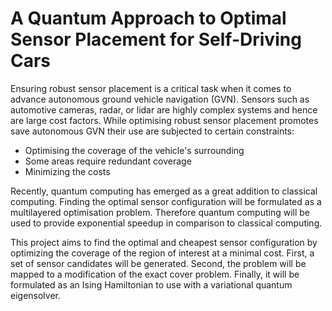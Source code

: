 # A Quantum Approach to Optimal Sensor Placement for Self-Driving Cars

Ensuring robust sensor placement is a critical task when it comes to advance autonomous ground vehicle navigation (GVN).
Sensors such as automotive cameras, radar, or lidar are highly complex systems and hence are large cost factors.
While optimising robust sensor placement promotes save autonomous GVN their use are subjected to certain constraints:

- Optimising the coverage of the vehicle's surrounding
- Some areas require redundant coverage
- Minimizing the costs

Recently, quantum computing has emerged as a great addition to classical computing.
Finding the optimal sensor configuration will be formulated as a multilayered optimisation problem.
Therefore quantum computing will be used to provide exponential speedup in comparison to classical computing.

This project aims to find the optimal and cheapest sensor configuration by optimizing the coverage of the region of interest at a minimal cost.
First, a set of sensor candidates will be generated.
Second, the problem will be mapped to a modification of the exact cover problem.
Finally, it will be formulated as an Ising Hamiltonian to use with a variational quantum eigensolver.
